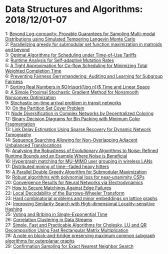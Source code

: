 # Data Structures and Algorithms: 2018/12/01-07  
1: [Beyond Log-concavity: Provable Guarantees for Sampling Multi-modal  Distributions using Simulated Tempering Langevin Monte Carlo](https://doi.org/10.48550/arXiv.1710.02736)  
2: [Parallelizing greedy for submodular set function maximization in  matroids and beyond](https://doi.org/10.48550/arXiv.1811.12568)  
3: [Optimal Algorithms for Scheduling under Time-of-Use Tariffs](https://doi.org/10.48550/arXiv.1811.12657)  
4: [Runtime Analysis for Self-adaptive Mutation Rates](https://doi.org/10.48550/arXiv.1811.12824)  
5: [A Tight Approximation for Co-flow Scheduling for Minimizing Total  Weighted Completion Time](https://doi.org/10.48550/arXiv.1707.04331)  
6: [Preventing Fairness Gerrymandering: Auditing and Learning for Subgroup  Fairness](https://doi.org/10.48550/arXiv.1711.05144)  
7: [Sorting Real Numbers in $O(n\sqrt{\log n})$ Time and Linear Space](https://doi.org/10.48550/arXiv.1801.00776)  
8: [A Simple Proximal Stochastic Gradient Method for Nonsmooth Nonconvex  Optimization](https://doi.org/10.48550/arXiv.1802.04477)  
9: [Stochastic on-time arrival problem in transit networks](https://doi.org/10.48550/arXiv.1808.04360)  
10: [On the Partition Set Cover Problem](https://doi.org/10.48550/arXiv.1809.06506)  
11: [Node Diversification in Complex Networks by Decentralized Coloring](https://doi.org/10.48550/arXiv.1811.11197)  
12: [Binary Decision Diagrams for Bin Packing with Minimum Color  Fragmentation](https://doi.org/10.48550/arXiv.1812.00059)  
13: [Link Delay Estimation Using Sparse Recovery for Dynamic Network  Tomography](https://doi.org/10.48550/arXiv.1812.00369)  
14: [Sequence Searching Allowing for Non-Overlapping Adjacent Unbalanced  Translocations](https://doi.org/10.48550/arXiv.1812.00421)  
15: [Analysing the Robustness of Evolutionary Algorithms to Noise: Refined  Runtime Bounds and an Example Where Noise is Beneficial](https://doi.org/10.48550/arXiv.1812.00966)  
16: [Hypergraph matching for MU-MIMO user grouping in wireless LANs](https://doi.org/10.48550/arXiv.1812.01241)  
17: [Distributed mining of time--faded heavy hitters](https://doi.org/10.48550/arXiv.1812.01450)  
18: [A Parallel Double Greedy Algorithm for Submodular Maximization](https://doi.org/10.48550/arXiv.1812.01591)  
19: [Robust algorithms with polynomial loss for near-unanimity CSPs](https://doi.org/10.48550/arXiv.1607.04787)  
20: [Convergence Results for Neural Networks via Electrodynamics](https://doi.org/10.48550/arXiv.1702.00458)  
21: [How to Secure Matchings Against Edge Failures](https://doi.org/10.48550/arXiv.1805.01299)  
22: [Local Decodability of the Burrows-Wheeler Transform](https://doi.org/10.48550/arXiv.1808.03978)  
23: [Hard combinatorial problems and minor embeddings on lattice graphs](https://doi.org/10.48550/arXiv.1812.01789)  
24: [Improving Similarity Search with High-dimensional Locality-sensitive  Hashing](https://doi.org/10.48550/arXiv.1812.01844)  
25: [Voting and Bribing in Single-Exponential Time](https://doi.org/10.48550/arXiv.1812.01852)  
26: [Correlation Clustering in Data Streams](https://doi.org/10.48550/arXiv.1812.02023)  
27: [Simple, Fast and Practicable Algorithms for Cholesky, LU and QR  Decomposition Using Fast Rectangular Matrix Multiplication](https://doi.org/10.48550/arXiv.1812.02056)  
28: [A note on block-and-bridge preserving maximum common subgraph algorithms  for outerplanar graphs](https://doi.org/10.48550/arXiv.1805.10754)  
29: [Confirmation Sampling for Exact Nearest Neighbor Search](https://doi.org/10.48550/arXiv.1812.02603)  